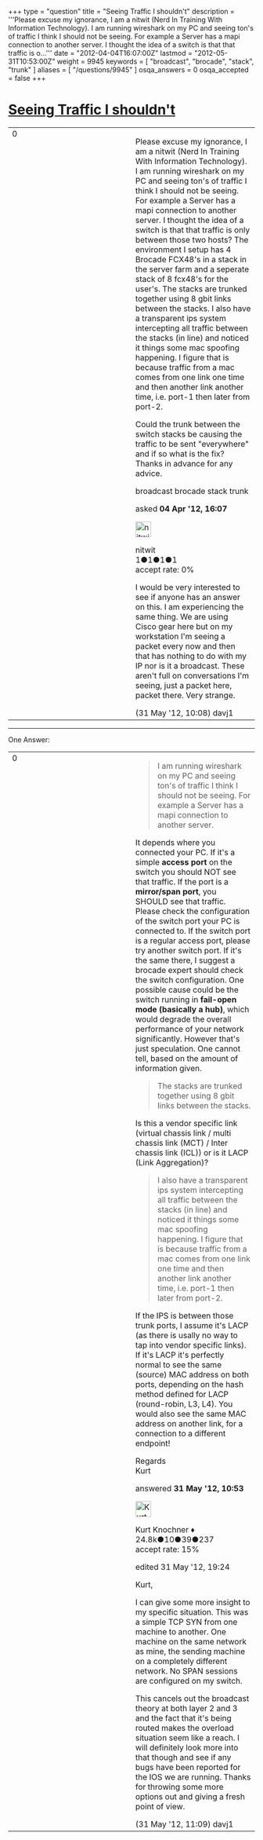 +++
type = "question"
title = "Seeing Traffic I shouldn&#x27;t"
description = '''Please excuse my ignorance, I am a nitwit (Nerd In Training With Information Technology). I am running wireshark on my PC and seeing ton&#x27;s of traffic I think I should not be seeing. For example a Server has a mapi connection to another server. I thought the idea of a switch is that that traffic is o...'''
date = "2012-04-04T16:07:00Z"
lastmod = "2012-05-31T10:53:00Z"
weight = 9945
keywords = [ "broadcast", "brocade", "stack", "trunk" ]
aliases = [ "/questions/9945" ]
osqa_answers = 0
osqa_accepted = false
+++

<div class="headNormal">

# [Seeing Traffic I shouldn't](/questions/9945/seeing-traffic-i-shouldnt)

</div>

<div id="main-body">

<div id="askform">

<table id="question-table" style="width:100%;"><colgroup><col style="width: 50%" /><col style="width: 50%" /></colgroup><tbody><tr class="odd"><td style="width: 30px; vertical-align: top"><div class="vote-buttons"><div id="post-9945-score" class="post-score" title="current number of votes">0</div><div id="favorite-count" class="favorite-count"></div></div></td><td><div id="item-right"><div class="question-body"><p>Please excuse my ignorance, I am a nitwit (Nerd In Training With Information Technology). I am running wireshark on my PC and seeing ton's of traffic I think I should not be seeing. For example a Server has a mapi connection to another server. I thought the idea of a switch is that that traffic is only between those two hosts? The environment I setup has 4 Brocade FCX48's in a stack in the server farm and a seperate stack of 8 fcx48's for the user's. The stacks are trunked together using 8 gbit links between the stacks. I also have a transparent ips system intercepting all traffic between the stacks (in line) and noticed it things some mac spoofing happening. I figure that is because traffic from a mac comes from one link one time and then another link another time, i.e. port-1 then later from port-2.</p><p>Could the trunk between the switch stacks be causing the traffic to be sent "everywhere" and if so what is the fix?<br />
Thanks in advance for any advice.</p></div><div id="question-tags" class="tags-container tags">broadcast brocade stack trunk</div><div id="question-controls" class="post-controls"></div><div class="post-update-info-container"><div class="post-update-info post-update-info-user"><p>asked <strong>04 Apr '12, 16:07</strong></p><img src="https://secure.gravatar.com/avatar/2128ffb15a7c1eb7d51756d608f1b735?s=32&amp;d=identicon&amp;r=g" class="gravatar" width="32" height="32" alt="nitwit&#39;s gravatar image" /><p>nitwit<br />
<span class="score" title="1 reputation points">1</span><span title="1 badges"><span class="badge1">●</span><span class="badgecount">1</span></span><span title="1 badges"><span class="silver">●</span><span class="badgecount">1</span></span><span title="1 badges"><span class="bronze">●</span><span class="badgecount">1</span></span><br />
<span class="accept_rate" title="Rate of the user&#39;s accepted answers">accept rate:</span> <span title="nitwit has no accepted answers">0%</span> </br></p></div></div><div id="comments-container-9945" class="comments-container"><span id="11493"></span><div id="comment-11493" class="comment"><div id="post-11493-score" class="comment-score"></div><div class="comment-text"><p>I would be very interested to see if anyone has an answer on this. I am experiencing the same thing. We are using Cisco gear here but on my workstation I'm seeing a packet every now and then that has nothing to do with my IP nor is it a broadcast. These aren't full on conversations I'm seeing, just a packet here, packet there. Very strange.</p></div><div id="comment-11493-info" class="comment-info"><span class="comment-age">(31 May '12, 10:08)</span> davj1</div></div></div><div id="comment-tools-9945" class="comment-tools"></div><div class="clear"></div><div id="comment-9945-form-container" class="comment-form-container"></div><div class="clear"></div></div></td></tr></tbody></table>

------------------------------------------------------------------------

<div class="tabBar">

<span id="sort-top"></span>

<div class="headQuestions">

One Answer:

</div>

</div>

<span id="11499"></span>

<div id="answer-container-11499" class="answer">

<table style="width:100%;"><colgroup><col style="width: 50%" /><col style="width: 50%" /></colgroup><tbody><tr class="odd"><td style="width: 30px; vertical-align: top"><div class="vote-buttons"><div id="post-11499-score" class="post-score" title="current number of votes">0</div></div></td><td><div class="item-right"><div class="answer-body"><blockquote><p>I am running wireshark on my PC and seeing ton's of traffic I think I should not be seeing. For example a Server has a mapi connection to another server.</p></blockquote><p>It depends where you connected your PC. If it's a simple <strong>access port</strong> on the switch you should NOT see that traffic. If the port is a <strong>mirror/span port</strong>, you SHOULD see that traffic. Please check the configuration of the switch port your PC is connected to. If the switch port is a regular access port, please try another switch port. If it's the same there, I suggest a brocade expert should check the switch configuration. One possible cause could be the switch running in <strong>fail-open mode (basically a hub)</strong>, which would degrade the overall performance of your network significantly. However that's just speculation. One cannot tell, based on the amount of information given.</p><blockquote><p>The stacks are trunked together using 8 gbit links between the stacks.</p></blockquote><p>Is this a vendor specific link (virtual chassis link / multi chassis link (MCT) / Inter chassis link (ICL)) or is it LACP (Link Aggregation)?</p><blockquote><p>I also have a transparent ips system intercepting all traffic between the stacks (in line) and noticed it things some mac spoofing happening. I figure that is because traffic from a mac comes from one link one time and then another link another time, i.e. port-1 then later from port-2.</p></blockquote><p>If the IPS is between those trunk ports, I assume it's LACP (as there is usally no way to tap into vendor specific links). If it's LACP it's perfectly normal to see the same (source) MAC address on both ports, depending on the hash method defined for LACP (round-robin, L3, L4). You would also see the same MAC address on another link, for a connection to a different endpoint!</p><p>Regards<br />
Kurt</p></div><div class="answer-controls post-controls"></div><div class="post-update-info-container"><div class="post-update-info post-update-info-user"><p>answered <strong>31 May '12, 10:53</strong></p><img src="https://secure.gravatar.com/avatar/23b7bf5b13bc2c98b2e8aa9869ca5d75?s=32&amp;d=identicon&amp;r=g" class="gravatar" width="32" height="32" alt="Kurt%20Knochner&#39;s gravatar image" /><p>Kurt Knochner ♦<br />
<span class="score" title="24767 reputation points"><span>24.8k</span></span><span title="10 badges"><span class="badge1">●</span><span class="badgecount">10</span></span><span title="39 badges"><span class="silver">●</span><span class="badgecount">39</span></span><span title="237 badges"><span class="bronze">●</span><span class="badgecount">237</span></span><br />
<span class="accept_rate" title="Rate of the user&#39;s accepted answers">accept rate:</span> <span title="Kurt Knochner has 344 accepted answers">15%</span> </br></p></div><div class="post-update-info post-update-info-edited"><p>edited 31 May '12, 19:24</p></div></div><div id="comments-container-11499" class="comments-container"><span id="11501"></span><div id="comment-11501" class="comment"><div id="post-11501-score" class="comment-score"></div><div class="comment-text"><p>Kurt,</p><p>I can give some more insight to my specific situation. This was a simple TCP SYN from one machine to another. One machine on the same network as mine, the sending machine on a completely different network. No SPAN sessions are configured on my switch.</p><p>This cancels out the broadcast theory at both layer 2 and 3 and the fact that it's being routed makes the overload situation seem like a reach. I will definitely look more into that though and see if any bugs have been reported for the IOS we are running. Thanks for throwing some more options out and giving a fresh point of view.</p></div><div id="comment-11501-info" class="comment-info"><span class="comment-age">(31 May '12, 11:09)</span> davj1</div></div></div><div id="comment-tools-11499" class="comment-tools"></div><div class="clear"></div><div id="comment-11499-form-container" class="comment-form-container"></div><div class="clear"></div></div></td></tr></tbody></table>

</div>

<div class="paginator-container-left">

</div>

</div>

</div>

